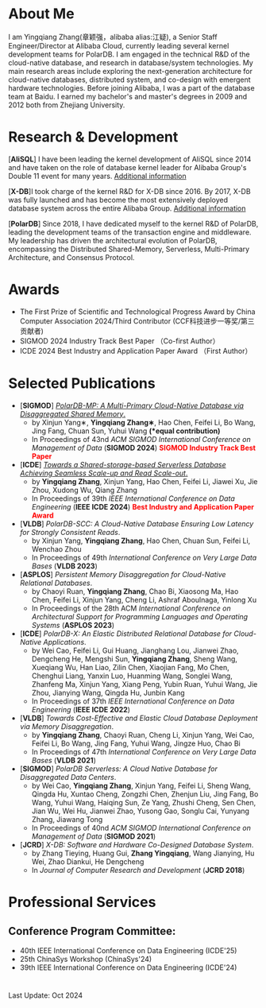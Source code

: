 # About Me
I am Yingqiang Zhang(章颖强，alibaba alias:江疑), a Senior Staff Engineer/Director at Alibaba Cloud, currently leading several kernel development teams for PolarDB. I am engaged in the technical R&D of the cloud-native database, and research in database/system technologies. My main research areas include exploring the next-generation architecture for cloud-native databases, distributed system, and co-design with emergent hardware technologies.
Before joining Alibaba, I was a part of the database team at Baidu. I earned my bachelor's and master's degrees in 2009 and 2012 both from Zhejiang University.


# Research & Development
[**AliSQL**] I have been leading the kernel development of AliSQL since 2014 and have taken on the role of database kernel leader for Alibaba Group's Double 11 event for many years. [Additional information](https://www.percona.com/blog/percona-live-featured-talk-with-ying-qiang-zhang-whats-new-in-alisql-alibabas-branch-of-mysql/)

[**X-DB**]I took charge of the kernel R&D for X-DB since 2016. By 2017, X-DB was fully launched and has become the most extensively deployed database system across the entire Alibaba Group. [Additional information](https://mp.weixin.qq.com/s/BCBRewfxCg2i3bDqmHzoLg)

[**PolarDB**] Since 2018, I have dedicated myself to the kernel R&D of PolarDB, leading the development teams of the transaction engine and middleware. My leadership has driven the architectural evolution of PolarDB, encompassing the Distributed Shared-Memory, Serverless, Multi-Primary Architecture, and Consensus Protocol.

#  Awards
- The First Prize of Scientific and Technological Progress Award by China Computer Association 2024/Third Contributor (CCF科技进步一等奖/第三贡献者)
- SIGMOD 2024 Industry Track Best Paper （Co-first Author）
- ICDE 2024 Best Industry and Application Paper Award （First Author）


# Selected Publications

- [**SIGMOD**] [_PolarDB-MP: A Multi-Primary Cloud-Native Database via Disaggregated Shared Memory_.](https://zhangyingqiang.com/paper/PolarDB_Multi_Primary.pdf) 
	- by Xinjun Yang∗, **Yingqiang Zhang∗**, Hao Chen, Feifei Li,  Bo Wang, Jing Fang, Chuan Sun, Yuhui Wang **(\*equal contribution)**
	- In Proceedings of 43nd _ACM SIGMOD International Conference on Management of Data_ (**SIGMOD 2024**)  **<font color=red>SIGMOD Industry Track Best Paper</font>**
- [**ICDE**] [_Towards a Shared-storage-based Serverless Database Achieving Seamless Scale-up and Read Scale-out_.](https://zhangyingqiang.com/paper/PolarDB_Serverless_shared_storage.pdf)
	- by **Yingqiang Zhang**, Xinjun Yang, Hao Chen, Feifei Li, Jiawei Xu, Jie Zhou, Xudong Wu, Qiang Zhang
	- In Proceedings of 39th _IEEE International Conference on Data Engineering_ (**IEEE ICDE 2024**)  **<font color=red>Best Industry and Application Paper Award</font>**
- [**VLDB**] _PolarDB-SCC: A Cloud-Native Database Ensuring Low Latency for Strongly Consistent Reads_. 
	- by Xinjun Yang, **Yingqiang Zhang**, Hao Chen, Chuan Sun, Feifei Li, Wenchao Zhou
	- In Proceedings of 49th _International Conference on Very Large Data Bases_ (**VLDB 2023**)
- [**ASPLOS**] _Persistent Memory Disaggregation for Cloud-Native Relational Databases_. 
	- by Chaoyi Ruan, **Yingqiang Zhang**, Chao Bi, Xiaosong Ma, Hao Chen, Feifei Li, Xinjun Yang, Cheng Li, Ashraf Aboulnaga, Yinlong Xu
	- In Proceedings of the 28th ACM _International Conference on Architectural Support for Programming Languages and Operating Systems_ (**ASPLOS 2023**)
- [**ICDE**] _PolarDB-X: An Elastic Distributed Relational Database for Cloud-Native Applications_. 
	- by Wei Cao, Feifei Li, Gui Huang, Jianghang Lou, Jianwei Zhao, Dengcheng He, Mengshi Sun, **Yingqiang Zhang**, Sheng Wang, Xueqiang Wu, Han Liao, Zilin Chen, Xiaojian Fang, Mo Chen, Chenghui Liang, Yanxin Luo, Huanming Wang, Songlei Wang, Zhanfeng Ma, Xinjun Yang, Xiang Peng, Yubin Ruan, Yuhui Wang, Jie Zhou, Jianying Wang, Qingda Hu, Junbin Kang
	- In Proceedings of 37th _IEEE International Conference on Data Engineering_ (**IEEE ICDE 2022**)
- [**VLDB**] _Towards Cost-Effective and Elastic Cloud Database Deployment via Memory Disaggregation_. 
	- by **Yingqiang Zhang**, Chaoyi Ruan, Cheng Li, Xinjun Yang, Wei Cao, Feifei Li, Bo Wang, Jing Fang, Yuhui Wang, Jingze Huo, Chao Bi
	- In Proceedings of 47th _International Conference on Very Large Data Bases_ (**VLDB 2021**)
- [**SIGMOD**] _PolarDB Serverless: A Cloud Native Database for Disaggregated Data Centers_. 
	- by Wei Cao, **Yingqiang Zhang**, Xinjun Yang, Feifei Li, Sheng Wang, Qingda Hu, Xuntao Cheng, Zongzhi Chen, Zhenjun Liu, Jing Fang, Bo Wang, Yuhui Wang, Haiqing Sun, Ze Yang, Zhushi Cheng, Sen Chen, Jian Wu, Wei Hu, Jianwei Zhao, Yusong Gao, Songlu Cai, Yunyang Zhang, Jiawang Tong
	- In Proceedings of 40nd _ACM SIGMOD International Conference on Management of Data_ (**SIGMOD 2021**)
- [**JCRD**] _X-DB: Software and Hardware Co-Designed Database System_. 
	- by Zhang Tieying, Huang Gui, **Zhang Yingqiang**, Wang Jianying, Hu Wei, Zhao Diankui, He Dengcheng
	- In _Journal of Computer Research and Development_ (**JCRD 2018**)

# Professional Services

## Conference Program Committee:
- 40th IEEE International Conference on Data Engineering (ICDE'25)
- 25th ChinaSys Workshop (ChinaSys'24)
- 39th IEEE International Conference on Data Engineering (ICDE'24) 



#
Last Update: Oct 2024
